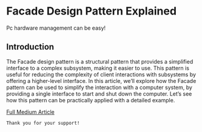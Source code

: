 # Facade Design Pattern Explained

Pc hardware management can be easy!

## Introduction

The Facade design pattern is a structural pattern that provides a simplified interface to a complex subsystem, making it easier to use. This pattern is useful for reducing the complexity of client interactions with subsystems by offering a higher-level interface. In this article, we’ll explore how the Facade pattern can be used to simplify the interaction with a computer system, by providing a single interface to start and shut down the computer. Let’s see how this pattern can be practically applied with a detailed example.

[Full Medium Article](https://levelup.gitconnected.com/facade-design-pattern-explained-f0cd05e7afd2)

```
Thank you for your support!
```
